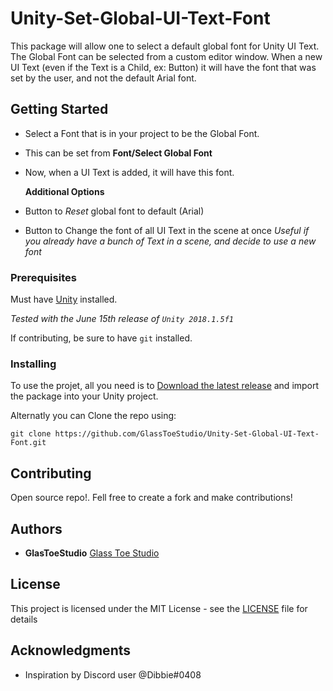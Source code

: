 # Unity-Set-Global-UI-Text-Font

This package will allow one to select a default global font for Unity UI Text. 
The Global Font can be selected from a custom editor window. 
When a new UI Text (even if the Text is a Child, ex: Button) it will have the font that was set by the user, and not the default Arial font.

## Getting Started
   * Select a Font that is in your project to be the Global Font.
   * This can be set from **Font/Select Global Font**
   * Now, when a UI Text is added, it will have this font.

     **Additional Options**
   * Button to *Reset* global font to default (Arial)
   * Button to Change the font of all UI Text in the scene at once
        *Useful if you already have a bunch of Text in a scene, and decide to use a new font*

### Prerequisites

Must have [Unity](https://unity3d.com/) installed. 

 *Tested with the June 15th release of `Unity 2018.1.5f1`*

If contributing, be sure to have `git` installed.


### Installing

To use the projet, all you need is to [Download the latest release](https://github.com/GlassToeStudio/Unity-Set-Global-UI-Text-Font/releases) and import the package into your Unity project.

Alternatly you can Clone the repo using:

    git clone https://github.com/GlassToeStudio/Unity-Set-Global-UI-Text-Font.git

## Contributing

Open source repo!. Fell free to create a fork and make contributions!

## Authors

* **GlasToeStudio** [Glass Toe Studio](http://www.glasstoestudio.weebly.com)


## License

This project is licensed under the MIT License - see the [LICENSE](LICENSE) file for details

## Acknowledgments

* Inspiration by Discord user @Dibbie#0408

